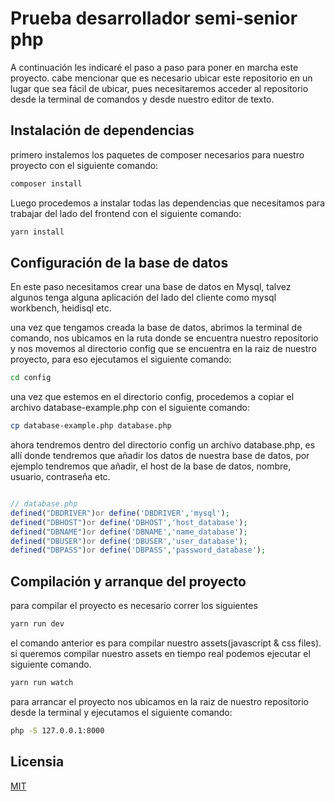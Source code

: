 # Prueba desarrollador semi-senior php

A continuación les indicaré el paso a paso para poner en marcha este proyecto. cabe mencionar que es necesario ubicar este repositorio en un lugar que sea fácil de ubicar, pues necesitaremos acceder al repositorio desde la terminal de comandos y desde nuestro editor de texto.

## Instalación de dependencias

primero instalemos los paquetes de composer necesarios para nuestro proyecto con el siguiente comando:

```bash
composer install
```

Luego procedemos a instalar todas las dependencias que necesitamos para trabajar del lado del frontend con el siguiente comando:

```bash
yarn install
```

## Configuración de la base de datos
En este paso necesitamos crear una base de datos en Mysql, talvez algunos tenga alguna aplicación del lado del cliente como mysql workbench, heidisql etc.

una vez que tengamos creada la base de datos, abrimos la terminal de comando, nos ubicamos en la ruta donde se encuentra nuestro repositorio y nos movemos al directorio config que se encuentra en la raiz de nuestro proyecto, para eso ejecutamos el siguiente comando:

```bash
cd config
```

una vez que estemos en el directorio config, procedemos a copiar el archivo database-example.php con el siguiente comando:

```bash
cp database-example.php database.php
```

ahora tendremos dentro del directorio config un archivo database.php, es allí donde tendremos que añadir los datos de nuestra base de datos, por ejemplo tendremos que añadir, el host de la base de datos, nombre, usuario, contraseña etc.

```php

// database.php
defined("DBDRIVER")or define('DBDRIVER','mysql');
defined("DBHOST")or define('DBHOST','host_database');
defined("DBNAME")or define('DBNAME','name_database');
defined("DBUSER")or define('DBUSER','user_database');
defined("DBPASS")or define('DBPASS','password_database');
```

## Compilación y arranque del proyecto
para compilar el proyecto es necesario correr los siguientes

```bash
yarn run dev
```

el comando anterior es para compilar nuestro assets(javascript & css files). si queremos compilar nuestro assets en tiempo real podemos ejecutar el siguiente comando.

```bash
yarn run watch
```

para arrancar el proyecto nos ubicamos en la raiz de nuestro repositorio desde la terminal y ejecutamos el siguiente comando:
```bash
php -S 127.0.0.1:8000
```
## Licensia
[MIT](https://choosealicense.com/licenses/mit/)
